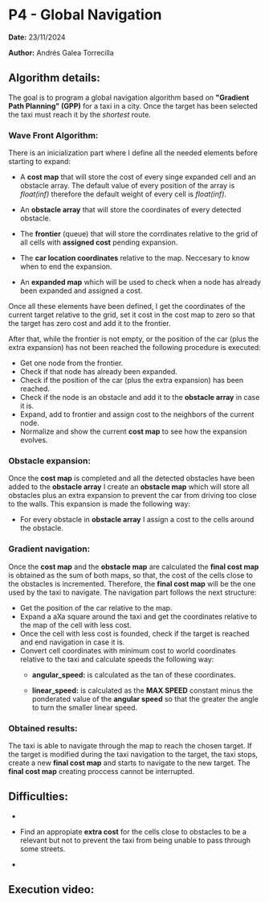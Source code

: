 # P4 - Global Navigation
**Date:** 23/11/2024

**Author:** Andrés Galea Torrecilla

## Algorithm details:
The goal is to program a global navigation algorithm based on **"Gradient Path Planning" (GPP)** for a taxi in a city. Once the target has been selected the taxi must reach it by the *shortest* route.

### Wave Front Algorithm:

There is an inicialization part where I define all the needed elements before starting to expand:
  - A **cost map** that will store the cost of every singe expanded cell and an obstacle array. The default value of every position of the array is *float(inf)* therefore the default weight of every cell is *float(inf)*.
  
  - An **obstacle array** that will store the coordinates of every detected obstacle.

  - The **frontier** (queue) that will store the corrdinates relative to the grid of all cells with **assigned cost** pending expansion.

  - The **car location coordinates** relative to the map. Neccesary to know when to end the expansion.

  - An **expanded map** which will be used to check when a node has already been expanded and assigned a cost.

Once all these elements have been defined, I get the coordinates of the current target relative to the grid, set it cost in the cost map to zero so that the target has zero cost and add it to the frontier.

After that, while the frontier is not empty, or the position of the car (plus the extra expansion) has not been reached the following procedure is executed:

- Get one node from the frontier.
- Check if that node has already been expanded.
- Check if the position of the car (plus the extra expansion) has been reached.
- Check if the node is an obstacle and add it to the **obstacle array** in case it is.
- Expand, add to frontier and assign cost to the neighbors of the current node.
- Normalize and show the current **cost map** to see how the expansion evolves.

### Obstacle expansion:

Once the **cost map** is completed and all the detected obstacles have been added to the **obstacle array** I create an **obstacle map** which will store all obstacles plus an extra expansion to prevent the car from driving too close to the walls.
This expansion is made the following way:
  - For every obstacle in **obstacle array** I assign a cost to the cells around the obstacle.

### Gradient navigation:
Once the **cost map** and the **obstacle map** are calculated the **final cost map** is obtained as the sum of both maps, so that, the cost of the cells close to the obstacles is incremented. Therefore, the **final cost map** will be the one used by the taxi to navigate.
The navigation part follows the next structure:
- Get the position of the car relative to the map.
- Expand a aXa square around the taxi and get the coordinates relative to the map of the cell with less cost.
- Once the cell with less cost is founded, check if the target is reached and end navigation in case it is.
- Convert cell coordinates with minimum cost to world coordinates relative to the taxi and calculate speeds the following way:
  - **angular_speed:** is calculated as the tan of these coordinates.

  - **linear_speed:** is calculated as the **MAX SPEED** constant minus the ponderated value of the **angular speed** so that the greater the angle to turn the smaller linear speed.

### Obtained results:
The taxi is able to navigate through the map to reach the chosen target. If the target is modified during the taxi navigation to the target, the taxi stops, create a new **final cost map** and starts to navigate to the new target. The **final cost map** creating proccess cannot be interrupted.

## Difficulties: 
  - 
  
  - Find an appropiate **extra cost** for the cells close to obstacles to be a relevant but not to prevent the taxi from being unable to pass through some streets.

  - 

## Execution video:
